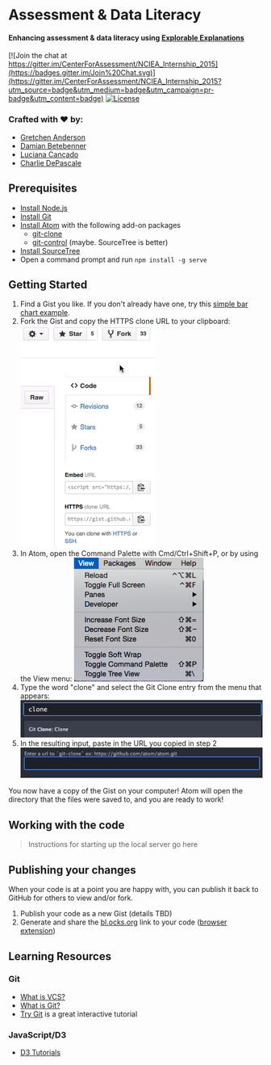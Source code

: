 Assessment & Data Literacy
==========================

#### Enhancing assessment & data literacy using [Explorable Explanations](http://explorableexplanations.com/)

[![Join the chat at https://gitter.im/CenterForAssessment/NCIEA_Internship_2015](https://badges.gitter.im/Join%20Chat.svg)](https://gitter.im/CenterForAssessment/NCIEA_Internship_2015?utm_source=badge&utm_medium=badge&utm_campaign=pr-badge&utm_content=badge) [![License](http://img.shields.io/badge/license-GPL%203-brightgreen.svg?style=flat)](https://github.com/CenterForAssessment/NCIEA_Internship_2015/blob/master/LICENSE.md)


### Crafted with :heart: by:

* [Gretchen Anderson](https://github.com/ganders309)
* [Damian Betebenner](https://github.com/dbetebenner)
* [Luciana Cançado](https://github.com/lcancado)
* [Charlie DePascale](https://github.com/cdepascale)

## Prerequisites

* [Install Node.js](https://nodejs.org/)
* [Install Git](https://git-scm.com/downloads)
* [Install Atom](https://atom.io/) with the following add-on packages
  * [git-clone](https://atom.io/packages/git-clone)
  * [git-control](https://atom.io/packages/git-control) (maybe. SourceTree is better)
* [Install SourceTree](http://www.sourcetreeapp.com/)
* Open a command prompt and run `npm install -g serve`

## Getting Started

1. Find a Gist you like. If you don't already have one, try this [simple bar chart example](https://gist.github.com/bclinkinbeard/3a65ba05a662103bb2e9).
2. Fork the Gist and copy the HTTPS clone URL to your clipboard:
![Fork and copy](https://github.com/CenterForAssessment/NCIEA_Internship_2015/raw/master/assets/fork_and_copy.gif)
3. In Atom, open the Command Palette with Cmd/Ctrl+Shift+P, or by using the View menu:
![Command palette](https://github.com/CenterForAssessment/NCIEA_Internship_2015/raw/master/assets/cmd_palette.png)
4. Type the word "clone" and select the Git Clone entry from the menu that appears:
![Clone](https://github.com/CenterForAssessment/NCIEA_Internship_2015/raw/master/assets/clone.png)
5. In the resulting input, paste in the URL you copied in step 2
![Clone](https://github.com/CenterForAssessment/NCIEA_Internship_2015/raw/master/assets/git_url.png)

You now have a copy of the Gist on your computer! Atom will open the directory that the files were saved to, and you are ready to work!

## Working with the code

> Instructions for starting up the local server go here

## Publishing your changes

When your code is at a point you are happy with, you can publish it back to GitHub for others to view and/or fork.

1. Publish your code as a new Gist (details TBD)
2. Generate and share the [bl.ocks.org](http://bl.ocks.org/) link to your code ([browser extension](https://github.com/mbostock/bl.ocks.org/blob/master/README.md))

## Learning Resources

### Git

* [What is VCS?](https://www.youtube.com/watch?v=8oRjP8yj2Wo&index=1&list=PLg7s6cbtAD165JTRsXh8ofwRw0PqUnkVH)
* [What is Git?](https://www.youtube.com/watch?v=uhtzxPU7Bz0&index=2&list=PLg7s6cbtAD165JTRsXh8ofwRw0PqUnkVH)
* [Try Git](https://try.github.io/) is a great interactive tutorial

### JavaScript/D3

* [D3 Tutorials](http://alignedleft.com/tutorials/d3)
